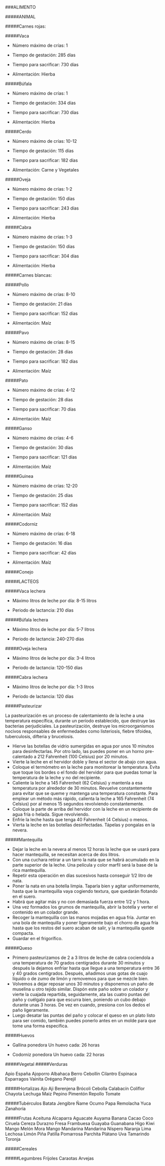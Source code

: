###ALIMENTO

#####ANIMAL

#####Carnes rojas:

#####Vaca

- Número máximo de crías: 1

- Tiempo de gestación: 285 días

- Tiempo para sacrificar: 730 días

- Alimentación: Hierba

#####Búfala

- Número máximo de crías: 1

- Tiempo de gestación: 334 días

- Tiempo para sacrificar: 730 días

- Alimentación: Hierba

#####Cerdo

- Número máximo de crías: 10-12

- Tiempo de gestación: 115 días

- Tiempo para sacrificar: 182 días

- Alimentación: Carne y Vegetales

#####Oveja

- Número máximo de crías: 1-2

- Tiempo de gestación: 150 días

- Tiempo para sacrificar: 243 días

- Alimentación: Hierba

#####Cabra

- Número máximo de crías: 1-3

- Tiempo de gestación: 150 días

- Tiempo para sacrificar: 304 días

- Alimentación: Hierba

#####Carnes blancas:

#####Pollo

- Número máximo de crías: 8-10

- Tiempo de gestación: 21 días

- Tiempo para sacrificar: 152 días

- Alimentación: Maíz

#####Pavo

- Número máximo de crías: 8-15

- Tiempo de gestación: 28 días

- Tiempo para sacrificar: 182 días

- Alimentación: Maíz

#####Pato

- Número máximo de crías: 4-12

- Tiempo de gestación: 28 días

- Tiempo para sacrificar: 70 días

- Alimentación: Maíz

#####Ganso

- Número máximo de crías: 4-6

- Tiempo de gestación: 30 días

- Tiempo para sacrificar: 121 días

- Alimentación: Maíz

#####Guinea

- Número máximo de crías: 12-20

- Tiempo de gestación: 25 días

- Tiempo para sacrificar: 152 días

- Alimentación: Maíz

#####Codorniz

- Número máximo de crías: 6-18

- Tiempo de gestación: 16 días

- Tiempo para sacrificar: 42 días

- Alimentación: Maíz

#####Conejo

#####LACTEOS

#####Vaca lechera

- Máximo litros de leche por día: 8-15 litros

- Periodo de lactancia: 210 días

#####Búfala lechera

- Máximo litros de leche por día: 5-7 litros

- Periodo de lactancia: 240-270 días

#####Oveja lechera

- Máximo litros de leche por día: 3-4 litros

- Periodo de lactancia: 120-150 días

#####Cabra lechera

- Máximo litros de leche por día: 1-3 litros

- Periodo de lactancia: 120 días

#####Pasteurizar

La pasteurización es un proceso de calentamiento de la leche a una temperatura específica, durante un período establecido, que destruye las bacterias perjudiciales. La pasteurización, destruye los microorganismos nocivos responsables de enfermedades como listeriosis, fiebre tifoidea, tuberculosis, difteria y brucelosis.

- Hierve las botellas de vidrio sumergidas en agua por unos 10 minutos para desinfectarlas. Por otro lado, las puedes poner en un horno pre-calentado a 212 Fahrenheit (100 Celsius) por 20 minutos.
- Vierte la leche en el hervidor doble y llena el sector de abajo con agua.
- Coloque el termómetro en la leche para monitorear la temperatura. Evita que toque los bordes o el fondo del hervidor para que puedas tomar la temperatura de la leche y no del recipiente.
- Caliente la leche a 145 Fahrenheit (62 Celsius) y mantenla a esa temperatura por alrededor de 30 minutos. Revuelve constantemente para evitar que se queme y mantenga una temperatura constante. Para emplear un método más rápido, calienta la leche a 165 Fahrenheit (74 Celsius) por al menos 15 segundos revolviendo constantemente.
- Coloque la parte de arriba del hervidor con la leche en un recipiente de agua fría o helada. Sigue revolviendo.
- Enfríe la leche hasta que tenga 40 Fahrenheit (4 Celsius) o menos.
- Vierta la leche en las botellas desinfectadas. Tápelas y pongalas en la nevera.

#####Mantequilla
- Dejar la leche en la nevera al menos 12 horas la leche que se usará para hacer mantequilla, se necesitan acerca de dos litros.
- Con una cuchara retirar a un tarro la nata que se habrá acumulado en la parte superior de la leche. Una película y color marfil será la base de la rica mantequilla.
- Repetir esta operación en días sucesivos hasta conseguir 1/2 litro de nata.
- Poner la nata en una botella limpia. Taparla bien y agitar uniformemente, hasta que la mantequilla vaya cogiendo textura, que quedarán flotando en el suero.
- Habrá que agitar más y no con demasiada fuerza entre 1/2 y 1 hora.
- Una vez formados los grumos de mantequilla, abrir la botella y verter el contenido en un colador grande.
- Recoger la mantequilla con las manos mojadas en agua fría. Juntar en una bola de mantequilla y poner ligeramente bajo el chorro de agua fría hasta que los restos del suero acaban de salir, y la mantequilla quede compacta.
- Guardar en el frigorífico.

#####Queso
- Primero pasteurizamos de 2 a 3 litros de leche de cabra cociendola a una temperatura de 70 grados centígrados durante 30 minutos y después la dejamos enfriar hasta que llegue a una temperatura entre 36 y 40 grados centígrados. Después, añadimos unas gotas de cuajo líquido o de zumo de limón y removemos para que se mezcle bien.
- Volvemos a dejar reposar unos 30 minutos y disponemos un paño de muselina u otro tejido similar. Dispón este paño sobre un colador y vierte la cuajada repartida, seguidamente, ata las cuatro puntas del paño y cuélgalo para que escurra bien, poniendo un cubo debajo durante unas 3 horas. De vez en cuando, presiona con los dedos el paño ligeramente.
- Luego desatar las puntas del paño y colocar el queso en un plato listo para ser comido, también puedes ponerlo antes en un molde para que tome una forma específica.

#####Huevos
- Gallina ponedora
 Un huevo cada: 26 horas

- Codorniz ponedora
 Un huevo cada: 22 horas

#####Vegetal
#####Verduras

Apio España
Ajoporro
Albahaca
Berro
Cebollin
Cilantro
Espinaca
Esparragos
Vainita
Orégano
Perejil

#####Hortalizas
Ajo
Aji
Berenjena
Brócoli
Cebolla
Calabacín
Coliflor
Chayota
Lechuga
Maiz
Pepino
Pimentón
Repollo
Tomate

#####Tubérculos
Batata
Jengibre
Ñame
Ocumo
Papa
Remolacha
Yuca
Zanahoria

#####Frutas
Aceituna
Alcaparra
Aguacate
Auyama
Banana
Cacao
Coco
Ciruela
Cereza
Durazno
Fresa
Frambuesa
Guayaba
Guanabana
Higo
Kiwi
Mango
Melón
Mora
Mango
Mandarina
Mandarina
Níspero
Naranja
Lima
Lechosa
Limón
Piña
Patilla
Pomarrosa
Parchita
Plátano
Uva
Tamarindo
Toronja

#####Cereales

#####Legumbres
Frijoles
Caraotas
Arvejas

